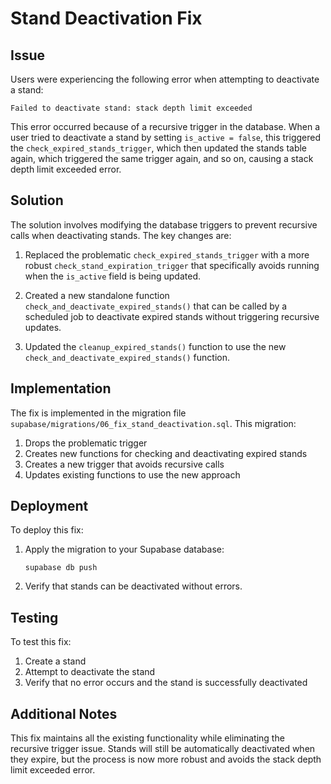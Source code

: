 # Stand Deactivation Fix

## Issue

Users were experiencing the following error when attempting to deactivate a stand:

```
Failed to deactivate stand: stack depth limit exceeded
```

This error occurred because of a recursive trigger in the database. When a user tried to deactivate a stand by setting `is_active = false`, this triggered the `check_expired_stands_trigger`, which then updated the stands table again, which triggered the same trigger again, and so on, causing a stack depth limit exceeded error.

## Solution

The solution involves modifying the database triggers to prevent recursive calls when deactivating stands. The key changes are:

1. Replaced the problematic `check_expired_stands_trigger` with a more robust `check_stand_expiration_trigger` that specifically avoids running when the `is_active` field is being updated.

2. Created a new standalone function `check_and_deactivate_expired_stands()` that can be called by a scheduled job to deactivate expired stands without triggering recursive updates.

3. Updated the `cleanup_expired_stands()` function to use the new `check_and_deactivate_expired_stands()` function.

## Implementation

The fix is implemented in the migration file `supabase/migrations/06_fix_stand_deactivation.sql`. This migration:

1. Drops the problematic trigger
2. Creates new functions for checking and deactivating expired stands
3. Creates a new trigger that avoids recursive calls
4. Updates existing functions to use the new approach

## Deployment

To deploy this fix:

1. Apply the migration to your Supabase database:
   ```
   supabase db push
   ```

2. Verify that stands can be deactivated without errors.

## Testing

To test this fix:

1. Create a stand
2. Attempt to deactivate the stand
3. Verify that no error occurs and the stand is successfully deactivated

## Additional Notes

This fix maintains all the existing functionality while eliminating the recursive trigger issue. Stands will still be automatically deactivated when they expire, but the process is now more robust and avoids the stack depth limit exceeded error.